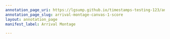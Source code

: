 ```yaml
---
annotation_page_uri: https://lgsump.github.io/timestamps-testing-123/annotations/arrival-montage-canvas-1-score.json
annotation_page_slug: arrival-montage-canvas-1-score
layout: annotation_page
manifest_label: Arrival Montage

---
```

